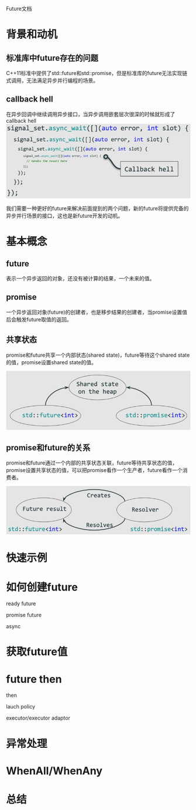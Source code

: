 Future文档

# 背景和动机

## 标准库中future存在的问题
C++11标准中提供了std::future和std::promise，但是标准库的future无法实现链式调用，无法满足异步并行编程的场景。

## callback hell
在异步回调中继续调用异步接口，当异步调用嵌套层次很深的时候就形成了callback hell
![callback hell](callbackhell.png)

我们需要一种更好的future来解决前面提到的两个问题，新的future将提供完备的异步并行场景的接口，这也是新future开发的动机。

# 基本概念

## future
表示一个异步返回的对象，还没有被计算的结果，一个未来的值。

## promise
一个异步返回对象(future)的创建者，也是移步结果的创建者，当promise设置值后会触发future取值的返回。

## 共享状态

promise和future共享一个内部状态(shared state)，future等待这个shared state的值，promise设置shared state的值。

![shared state](sharedstate.png)

## promise和future的关系
promise和future通过一个内部的共享状态关联，future等待共享状态的值，promise设置共享状态的值，可以把promise看作一个生产者，future看作一个消费者。

![promise-future](promise.png)


# 快速示例

# 如何创建future

ready future

promise future

async

# 获取future值

# future then

then

lauch policy

executor/executor adaptor

# 异常处理

# WhenAll/WhenAny

# 总结